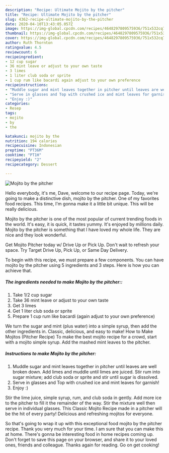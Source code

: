 ```yaml
---
description: "Recipe: Ultimate Mojito by the pitcher"
title: "Recipe: Ultimate Mojito by the pitcher"
slug: 4362-recipe-ultimate-mojito-by-the-pitcher
date: 2020-04-10T13:43:05.057Z
image: https://img-global.cpcdn.com/recipes/4648297809575936/751x532cq70/mojito-by-the-pitcher-recipe-main-photo.jpg
thumbnail: https://img-global.cpcdn.com/recipes/4648297809575936/751x532cq70/mojito-by-the-pitcher-recipe-main-photo.jpg
cover: https://img-global.cpcdn.com/recipes/4648297809575936/751x532cq70/mojito-by-the-pitcher-recipe-main-photo.jpg
author: Ruth Thornton
ratingvalue: 4.5
reviewcount: 6
recipeingredient:
- 12 cup sugar
- 36 mint leave or adjust to your own taste
- 3 limes
- 1 liter club soda or sprite
- 1 cup rum like bacardi again adjust to your own preference
recipeinstructions:
- "Muddle sugar and mint leaves together in pitcher until leaves are well broken down. Add limes and muddle until limes are juiced. Stir rum into sugar mixture; add club soda or sprite and stir until sugar is dissolved."
- "Serve in glasses and Top with crushed ice and mint leaves for garnish!"
- "Enjoy :)"
categories:
- Resep
tags:
- mojito
- by
- the

katakunci: mojito by the
nutrition: 194 calories
recipecuisine: Indonesian
preptime: "PT36M"
cooktime: "PT1H"
recipeyield: "2"
recipecategory: Dessert

---
```



![Mojito by the pitcher](https://img-global.cpcdn.com/recipes/4648297809575936/751x532cq70/mojito-by-the-pitcher-recipe-main-photo.jpg)

Hello everybody, it's me, Dave, welcome to our recipe page. Today, we're going to make a distinctive dish, mojito by the pitcher. One of my favorites food recipes. This time, I'm gonna make it a little bit unique. This will be really delicious.

Mojito by the pitcher is one of the most popular of current trending foods in the world. It's easy, it is quick, it tastes yummy. It's enjoyed by millions daily. Mojito by the pitcher is something that I have loved my whole life. They are nice and they look wonderful.

Get Mojito Pitcher today w/ Drive Up or Pick Up. Don&#39;t wait to refresh your space. Try Target Drive Up, Pick Up, or Same Day Delivery.


To begin with this recipe, we must prepare a few components. You can have mojito by the pitcher using 5 ingredients and 3 steps. Here is how you can achieve that.

##### The ingredients needed to make Mojito by the pitcher::

1. Take 1/2 cup sugar
1. Take 36 mint leave or adjust to your own taste
1. Get 3 limes
1. Get 1 liter club soda or sprite
1. Prepare 1 cup rum like bacardi (again adjust to your own preference)


We turn the sugar and mint (plus water) into a simple syrup, then add the other ingredients in. Classic, delicious, and easy to make! How to Make Mojitos (Pitcher Recipe) To make the best mojito recipe for a crowd, start with a mojito simple syrup. Add the mashed mint leaves to the pitcher. 

##### Instructions to make Mojito by the pitcher:

1. Muddle sugar and mint leaves together in pitcher until leaves are well broken down. Add limes and muddle until limes are juiced. Stir rum into sugar mixture; add club soda or sprite and stir until sugar is dissolved.
1. Serve in glasses and Top with crushed ice and mint leaves for garnish!
1. Enjoy :)


Stir the lime juice, simple syrup, rum, and club soda in gently. Add more ice to the pitcher to fill it the remainder of the way. Stir the mixture well then serve in individual glasses. This Classic Mojito Recipe made in a pitcher will be the hit of every party! Delicious and refreshing mojitos for everyone. 

So that's going to wrap it up with this exceptional food mojito by the pitcher recipe. Thank you very much for your time. I am sure that you can make this at home. There's gonna be interesting food in home recipes coming up. Don't forget to save this page on your browser, and share it to your loved ones, friends and colleague. Thanks again for reading. Go on get cooking!
